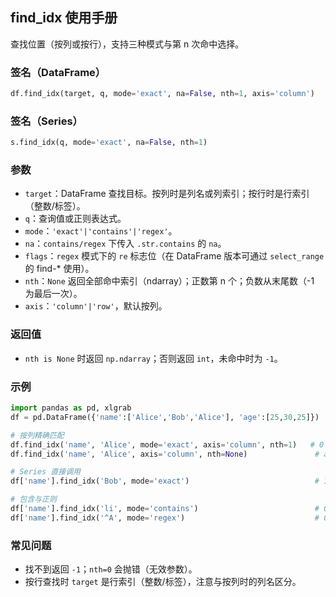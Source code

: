 ## find_idx 使用手册

查找位置（按列或按行），支持三种模式与第 n 次命中选择。

### 签名（DataFrame）

```python
df.find_idx(target, q, mode='exact', na=False, nth=1, axis='column')
```

### 签名（Series）

```python
s.find_idx(q, mode='exact', na=False, nth=1)
```

### 参数
- `target`：DataFrame 查找目标。按列时是列名或列索引；按行时是行索引（整数/标签）。
- `q`：查询值或正则表达式。
- `mode`：`'exact'|'contains'|'regex'`。
- `na`：`contains/regex` 下传入 `.str.contains` 的 `na`。
- `flags`：`regex` 模式下的 `re` 标志位（在 DataFrame 版本可通过 `select_range` 的 find-* 使用）。
- `nth`：`None` 返回全部命中索引（ndarray）；正数第 n 个；负数从末尾数（-1 为最后一次）。
- `axis`：`'column'|'row'`，默认按列。

### 返回值
- `nth is None` 时返回 `np.ndarray`；否则返回 `int`，未命中时为 `-1`。

### 示例
```python
import pandas as pd, xlgrab
df = pd.DataFrame({'name':['Alice','Bob','Alice'], 'age':[25,30,25]})

# 按列精确匹配
df.find_idx('name', 'Alice', mode='exact', axis='column', nth=1)   # 0
df.find_idx('name', 'Alice', axis='column', nth=None)               # array([0,2])

# Series 直接调用
df['name'].find_idx('Bob', mode='exact')                            # 1

# 包含与正则
df['name'].find_idx('li', mode='contains')                          # 0
df['name'].find_idx('^A', mode='regex')                             # 0
```

### 常见问题
- 找不到返回 `-1`；`nth=0` 会抛错（无效参数）。
- 按行查找时 `target` 是行索引（整数/标签），注意与按列时的列名区分。


